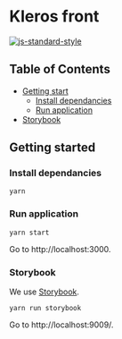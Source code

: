 # Kleros front

[![js-standard-style](https://cdn.rawgit.com/feross/standard/master/badge.svg)](https://github.com/feross/standard)

## Table of Contents

* [Getting start](#getting-started)
  * [Install dependancies](#install-dependancies)
  * [Run application](#install-dependancies)
* [Storybook](#storybook)


## Getting started

### Install dependancies

```
yarn
```

### Run application

```
yarn start
```

Go to http://localhost:3000.

### Storybook

We use [Storybook](https://storybook.js.org/).

```
yarn run storybook
```

Go to http://localhost:9009/.

